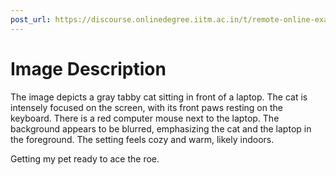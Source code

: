 ```yaml
---
post_url: https://discourse.onlinedegree.iitm.ac.in/t/remote-online-exam-tds-jan-2025/168832/36
---
```

# Image Description

The image depicts a gray tabby cat sitting in front of a laptop. The cat is intensely focused on the screen, with its front paws resting on the keyboard. There is a red computer mouse next to the laptop. The background appears to be blurred, emphasizing the cat and the laptop in the foreground. The setting feels cozy and warm, likely indoors.

Getting my pet ready to ace the roe. 